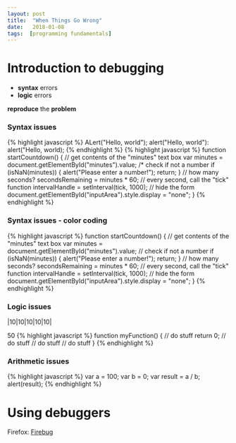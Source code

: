 ```yaml
---
layout: post
title:  "When Things Go Wrong"
date:   2018-01-08
tags:  [programming fundamentals]
---
```

# Introduction to debugging
* **syntax** errors
* **logic** errors

**reproduce** the **problem**
### Syntax issues
{% highlight javascript %}
ALert("Hello, world");
alert("Hello, world"):
alert("Hello, world);
{% endhighlight %}
{% highlight javascript %}
function startCountdown() {
    // get contents of the "minutes" text box
    var minutes = document.getElementById("minutes").value;
    /* check if not a number
    if (isNaN(minutes)) {
        alert("Please enter a number!");
        return;
    }
    // how many seconds?
    secondsRemaining = minutes * 60;
    // every second, call the "tick" function
    intervalHandle = setInterval(tick, 1000);
    // hide the form
    document.getElementById("inputArea").style.display = "none";
}
{% endhighlight %}
### Syntax issues - color coding
{% highlight javascript %}
function startCountdown() {
    // get contents of the "minutes" text box
    var minutes = document.getElementById("minutes").value;
    // check if not a number
    if (isNaN(minutes)) {
        alert("Please enter a number!");
        return;
    }
    // how many seconds?
    secondsRemaining = minutes * 60;
    // every second, call the "tick" function
    intervalHandle = setInterval(tick, 1000);
    // hide the form
    document.getElementById("inputArea").style.display = "none";
}
{% endhighlight %}
### Logic issues

|10|10|10|10|10|

50
{% highlight javascript %}
function myFunction() {
    // do stuff
    return 0;
    // do stuff
    // do stuff
    // do stuff
}
{% endhighlight %}
### Arithmetic issues
{% highlight javascript %}
var a = 100;
var b = 0;
var result = a / b;
alert(result);
{% endhighlight %}
<!-- Tracing through a section of code -->
<!-- Understanding error messages -->
# Using debuggers
Firefox: [Firebug](https://getfirebug.com/ "Firebug")